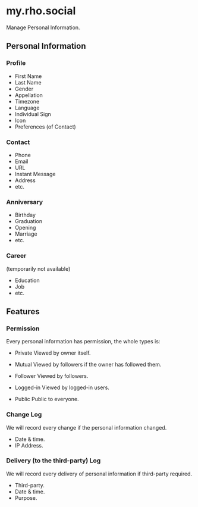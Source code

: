 # my.rho.social

Manage Personal Information.

## Personal Information

### Profile

- First Name
- Last Name
- Gender
- Appellation
- Timezone
- Language
- Individual Sign
- Icon
- Preferences (of Contact)

### Contact

- Phone
- Email
- URL
- Instant Message
- Address
- etc.

### Anniversary

- Birthday
- Graduation
- Opening
- Marriage
- etc.

### Career

(temporarily not available)

- Education
- Job
- etc.

## Features

### Permission

Every personal information has permission, the whole types is:

- Private
Viewed by owner itself.

- Mutual
Viewed by followers if the owner has followed them.

- Follower
Viewed by followers.

- Logged-in
Viewed by logged-in users.

- Public
Public to everyone.

### Change Log

We will record every change if the personal information changed.

- Date & time.
- IP Address.

### Delivery (to the third-party) Log

We will record every delivery of personal information if third-party required.

- Third-party.
- Date & time.
- Purpose.
